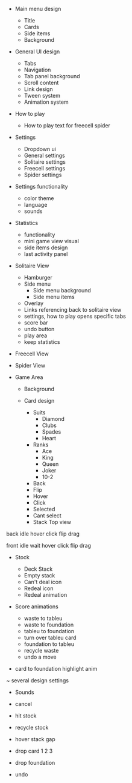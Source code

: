 
- Main menu design
  - Title
  - Cards
  - Side items
  - Background

- General UI design
  - Tabs
  - Navigation
  - Tab panel background
  - Scroll content
  - Link design
  - Tween system
  - Animation system

- How to play
  - How to play text for freecell spider


- Settings
  - Dropdown ui
  - General settings
  - Solitaire settings
  - Freecell settings
  - Spider settings


- Settings functionality
  - color theme
  - language
  - sounds 

- Statistics
  - functionality
  - mini game view visual
  - side items design
  - last activity panel


- Solitaire View

  - Hamburger
  - Side menu
    - Side menu background
    - Side menu items
  - Overlay
  - Links referencing back to solitaire view
  - settings, how to play opens specific tabs
  - score bar
  - undo button
  - play area
  - keep statistics

- Freecell View
- Spider View


- Game Area
 
  - Background
  
  - Card design
    - Suits
      - Diamond
      - Clubs
      - Spades
      - Heart
    - Ranks
      - Ace
      - King
      - Queen
      - Joker
      - 10-2
    - Back
    - Flip
    - Hover
    - Click
    - Selected
    - Cant select
    - Stack Top view

back
  idle
  hover
  click
  flip
  drag

front
  idle
  wait
  hover
  click
  flip
  drag

  
  - Stock
    - Deck Stack
    - Empty stack
    - Can't deal icon
    - Redeal icon
    - Redeal animation
  
  - Score animations
    - waste to tableu
    - waste to foundation
    - tableu to foundation
    - turn over tableu card
    - foundation to tableu
    - recycle waste
    - undo a move
  
  - card to foundation highlight anim
 
~ several design settings



- Sounds

 - cancel
 - hit stock
 - recycle stock
 - hover stack gap
 - drop card 1 2 3
 - drop foundation
 - undo
 
